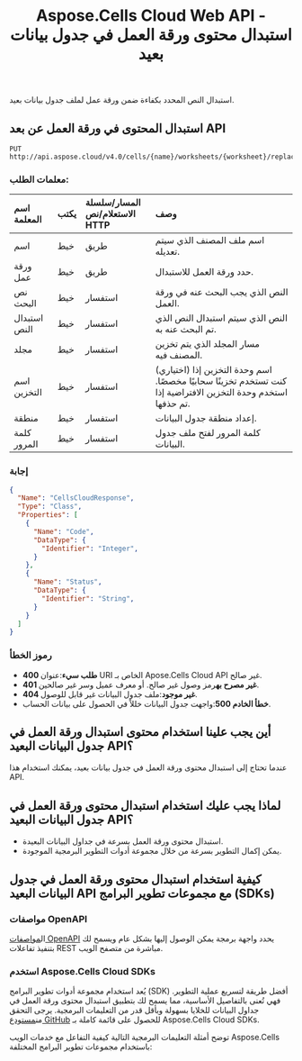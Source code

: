 ﻿---
title: Aspose.Cells Cloud Web API - استبدال محتوى ورقة العمل في جدول بيانات بعيد
second_title: Documen
ArticleTitle: Replace Worksheet Content in Remote a Spreadshee
linktitle: استبدال محتوى ورقة العمل عن بعد
type: docs
url: /ar/replace-content-in-remote-worksheet/
keywords: Aspose.Cells Cloud Web API, Replace Content, Remote Worksheet, Cloud Spreadsheet, Text Replacement, Office Cloud Integratio
description: استبدال النص بكفاءة في ورقة عمل جدول بيانات بعيد باستخدام Aspose.Cells API
weight: 100
kwords: Excel، Office Cloud، REST API، جدول بيانات، PDF، CSV، JSON، Markdown، مطابقة جميع الخلايا الفارغة في ورقة عمل Excel، ReplaceContentInRemoteWorksheet
---
استبدال النص المحدد بكفاءة ضمن ورقة عمل لملف جدول بيانات بعيد.

## **استبدال المحتوى في ورقة العمل عن بعد API**

```
PUT http://api.aspose.cloud/v4.0/cells/{name}/worksheets/{worksheet}/replace/content
```

### **معلمات الطلب:**

| اسم المعلمة| يكتب| المسار/سلسلة الاستعلام/نص HTTP| وصف|
|:- |:- |:- |:- |
| اسم| خيط| طريق| اسم ملف المصنف الذي سيتم تعديله.|
| ورقة عمل| خيط| طريق| حدد ورقة العمل للاستبدال.|
| نص البحث| خيط| استفسار| النص الذي يجب البحث عنه في ورقة العمل.|
| استبدال النص| خيط| استفسار| النص الذي سيتم استبدال النص الذي تم البحث عنه به.|
| مجلد| خيط| استفسار| مسار المجلد الذي يتم تخزين المصنف فيه.|
| اسم التخزين| خيط| استفسار|(اختياري) اسم وحدة التخزين إذا كنت تستخدم تخزينًا سحابيًا مخصصًا. استخدم وحدة التخزين الافتراضية إذا تم حذفها.|
| منطقة| خيط| استفسار| إعداد منطقة جدول البيانات.|
| كلمة المرور| خيط| استفسار| كلمة المرور لفتح ملف جدول البيانات.|

### **إجابة**

```json
{
  "Name": "CellsCloudResponse",
  "Type": "Class",
  "Properties": [
    {
      "Name": "Code",
      "DataType": {
        "Identifier": "Integer",
      }
    },
    {
      "Name": "Status",
      "DataType": {
        "Identifier": "String",
      }
    }
  ]
}
```

### رموز الخطأ

- **400 طلب سيء**:عنوان URI الخاص بـ Apose.Cells Cloud API غير صالح.
- **401 غير مصرح به**رمز وصول غير صالح. أو معرف عميل وسر غير صالحين.
- **404 غير موجود**:ملف جدول البيانات غير قابل للوصول.
- **خطأ الخادم 500**:واجهت جدول البيانات خللاً في الحصول على بيانات الحساب.

## أين يجب علينا استخدام محتوى استبدال ورقة العمل في جدول البيانات البعيد API؟

عندما تحتاج إلى استبدال محتوى ورقة العمل في جدول بيانات بعيد، يمكنك استخدام هذا API.

## لماذا يجب عليك استخدام استبدال محتوى ورقة العمل في جدول البيانات البعيد API؟

- استبدال محتوى ورقة العمل بسرعة في جداول البيانات البعيدة.
- يمكن إكمال التطوير بسرعة من خلال مجموعة أدوات التطوير البرمجية الموجودة.

## كيفية استخدام استبدال محتوى ورقة العمل في جدول البيانات البعيد API مع مجموعات تطوير البرامج (SDKs)

### مواصفات OpenAPI

 ال[مواصفات OpenAPI](https://reference.aspose.cloud/cells/#/SearchControllor/ReplaceContentInRemoteWorksheet) يحدد واجهة برمجة يمكن الوصول إليها بشكل عام ويسمح لك بتنفيذ تفاعلات REST مباشرة من متصفح الويب.

### استخدم Aspose.Cells Cloud SDKs

يُعد استخدام مجموعة أدوات تطوير البرامج (SDK) أفضل طريقة لتسريع عملية التطوير. فهي تُعنى بالتفاصيل الأساسية، مما يسمح لك بتطبيق استبدال محتوى ورقة العمل في جداول البيانات للخلايا بسهولة وبأقل قدر من التعليمات البرمجية.
 يرجى التحقق من[مستودع GitHub](https://github.com/aspose-cells-cloud) للحصول على قائمة كاملة بـ Aspose.Cells Cloud SDKs.

توضح أمثلة التعليمات البرمجية التالية كيفية التفاعل مع خدمات الويب Aspose.Cells باستخدام مجموعات تطوير البرامج المختلفة:
